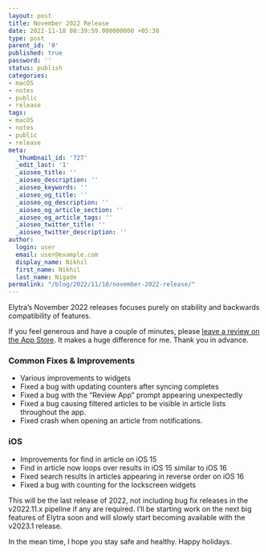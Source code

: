 ```yaml
---
layout: post
title: November 2022 Release
date: 2022-11-18 08:39:59.000000000 +05:30
type: post
parent_id: '0'
published: true
password: ''
status: publish
categories:
- macOS
- notes
- public
- release
tags:
- macOS
- notes
- public
- release
meta:
  _thumbnail_id: '727'
  _edit_last: '1'
  _aioseo_title: ''
  _aioseo_description: ''
  _aioseo_keywords: ''
  _aioseo_og_title: ''
  _aioseo_og_description: ''
  _aioseo_og_article_section: ''
  _aioseo_og_article_tags: ''
  _aioseo_twitter_title: ''
  _aioseo_twitter_description: ''
author:
  login: user
  email: user@example.com
  display_name: Nikhil
  first_name: Nikhil
  last_name: Nigade
permalink: "/blog/2022/11/18/november-2022-release/"
---
```

<p>Elytra’s November 2022 releases focuses purely on stability and backwards compatibility of features.&nbsp;</p>
<p>If you feel generous and have a couple of minutes, please <a href="https://apps.apple.com/app/id1433266971?action=write-review">leave a review on the App Store</a>. It makes a huge difference for me. Thank you in advance.</p>
<h3 id="commonfixesimprovements&nbsp;">Common Fixes &amp; Improvements&nbsp;</h3>
<ul>
<li>Various improvements to widgets</li>
<li>Fixed a bug with updating counters after syncing completes&nbsp;</li>
<li>Fixed a bug with the “Review App” prompt appearing unexpectedly&nbsp;</li>
<li>Fixed a bug causing filtered articles to be visible in article lists throughout the app.</li>
<li>Fixed crash when opening an article from notifications.</li>
</ul>
<h3 id="ios&nbsp;">iOS&nbsp;</h3>
<ul>
<li>Improvements for find in article on iOS 15</li>
<li>Find in article now loops over results in iOS 15 similar to iOS 16</li>
<li>Fixed search results in articles appearing in reverse order on iOS 16</li>
<li>Fixed a bug with counting for the lockscreen widgets</li>
</ul>
<p>This will be the last release of 2022, not including bug fix releases in the v2022.11.x pipeline if any are required. I’ll be starting work on the next big features of Elytra soon and will slowly start becoming available with the v2023.1 release.</p>
<p>In the mean time, I hope you stay safe and healthy. Happy holidays.</p>
